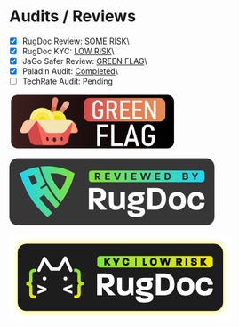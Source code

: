# Audits / Reviews

* [x] RugDoc Review: [SOME RISK](https://rugdoc.io/project/meso-finance-fantom/)\\
* [x] RugDoc KYC: [LOW RISK](https://rugdoc.io/project/meso-finance-fantom/)\\
* [x] JaGo Safer Review: [GREEN FLAG](https://jagosafer.io/meso-finance)\\
* [x] Paladin Audit: [Completed](https://paladinsec.co/projects/meso-finance/)\\
* [ ] TechRate Audit: Pending

![JaGo Safer Reviewed](<../.gitbook/assets/image (4).png>)

![RugDoc Reviewed](<../.gitbook/assets/image (2).png>)

![RugDoc KYC: LOW RISK](<../.gitbook/assets/image (1).png>)
